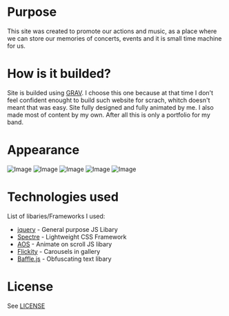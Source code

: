 # Purpose

This site was created to promote our actions and music, as a place where we can store our memories of concerts, events and it is small time machine for us.

# How is it builded?

Site is builded using [GRAV](https://getgrav.org). I choose this one because at that time I don't feel confident enought to build such website for scrach, whitch doesn't meant that was easy. Site fully designed and fully animated by me. I also made most of content by my own. After all this is only a portfolio for my band.

# Appearance
![Image](https://i.imgur.com/i2kiY7S.png)
![Image](https://i.imgur.com/VHxhkwU.png)
![Image](https://i.imgur.com/778syEj.png)
![Image](https://i.imgur.com/79jp0e2.png)
![Image](https://i.imgur.com/ZfcU5Ci.png)

# Technologies used
List of libaries/Frameworks I used:
- [jquery](https://jquery.com) - General purpose JS Libary
- [Spectre](https://picturepan2.github.io/spectre/index.html) - Lightweight CSS Framework
- [AOS](https://michalsnik.github.io/aos/) - Animate on scroll JS libary
- [Flickity](https://flickity.metafizzy.co) - Carousels in gallery
- [Baffle.js](https://camwiegert.github.io/baffle/#demo) - Obfuscating text libary 



# License
See [LICENSE](LICENSE.txt)

